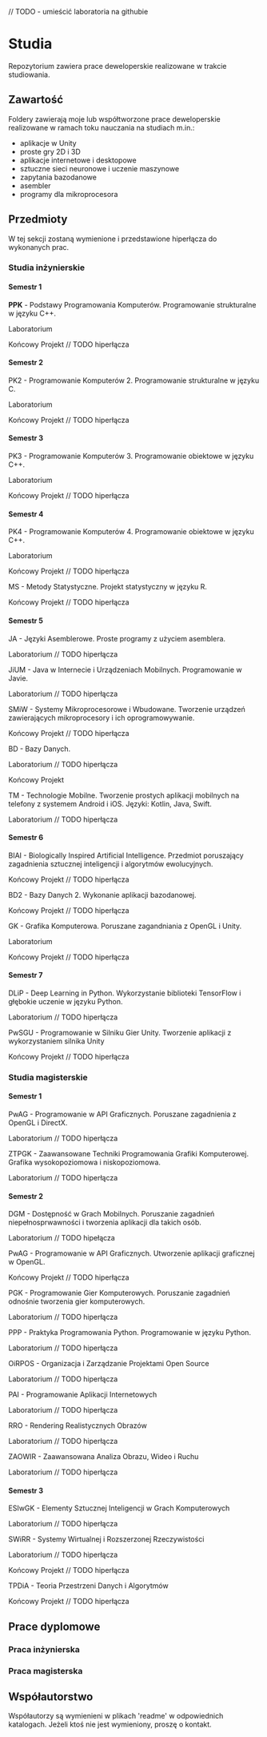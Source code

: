 // TODO - umieścić laboratoria na githubie

# Studia
Repozytorium zawiera prace deweloperskie realizowane w trakcie studiowania.

## Zawartość

Foldery zawierają moje lub współtworzone prace deweloperskie realizowane w ramach toku nauczania na studiach m.in.:
- aplikacje w Unity
- proste gry 2D i 3D
- aplikacje internetowe i desktopowe
- sztuczne sieci neuronowe i uczenie maszynowe
- zapytania bazodanowe
- asembler
- programy dla mikroprocesora

## Przedmioty

W tej sekcji zostaną wymienione i przedstawione hiperłącza do wykonanych prac.

### Studia inżynierskie

#### Semestr 1

<b>PPK</b> - Podstawy Programowania Komputerów. Programowanie strukturalne w języku C++.

Laboratorium

Końcowy Projekt // TODO hiperłącza

#### Semestr 2

PK2 - Programowanie Komputerów 2. Programowanie strukturalne w języku C.

Laboratorium

Końcowy Projekt // TODO hiperłącza

#### Semestr 3

PK3 - Programowanie Komputerów 3. Programowanie obiektowe w języku C++.

Laboratorium

Końcowy Projekt // TODO hiperłącza

#### Semestr 4

PK4 - Programowanie Komputerów 4. Programowanie obiektowe w języku C++.

Laboratorium

Końcowy Projekt // TODO hiperłącza


MS - Metody Statystyczne. Projekt statystyczny w języku R.

Końcowy Projekt // TODO hiperłącza

#### Semestr 5

JA - Języki Asemblerowe. Proste programy z użyciem asemblera.

Laboratorium // TODO hiperłącza


JiUM - Java w Internecie i Urządzeniach Mobilnych. Programowanie w Javie.

Laboratorium // TODO hiperłącza


SMiW - Systemy Mikroprocesorowe i Wbudowane. Tworzenie urządzeń zawierających mikroprocesory i ich oprogramowywanie.

Końcowy Projekt // TODO hiperłącza


BD - Bazy Danych.

Laboratorium // TODO hiperłącza

Końcowy Projekt


TM - Technologie Mobilne. Tworzenie prostych aplikacji mobilnych na telefony z systemem Android i iOS. Języki: Kotlin, Java, Swift.

Laboratorium // TODO hiperłącza

#### Semestr 6

BIAI - Biologically Inspired Artificial Intelligence. Przedmiot poruszający zagadnienia sztucznej inteligencji i algorytmów ewolucyjnych.

Końcowy Projekt // TODO hiperłącza


BD2 - Bazy Danych 2. Wykonanie aplikacji bazodanowej.

Końcowy Projekt // TODO hiperłącza


GK - Grafika Komputerowa. Poruszane zagandniania z OpenGL i Unity.

Laboratorium

Końcowy Projekt // TODO hiperłącza

#### Semestr 7

DLiP - Deep Learning in Python. Wykorzystanie biblioteki TensorFlow i głębokie uczenie w języku Python.

Laboratorium // TODO hiperłącza


PwSGU - Programowanie w Silniku Gier Unity. Tworzenie aplikacji z wykorzystaniem silnika Unity

Końcowy Projekt // TODO hiperłącza

### Studia magisterskie

#### Semestr 1
PwAG - Programowanie w API Graficznych. Poruszane zagadnienia z OpenGL i DirectX.

Laboratorium // TODO hiperłącza


ZTPGK - Zaawansowane Techniki Programowania Grafiki Komputerowej. Grafika wysokopoziomowa i niskopoziomowa.

Laboratorium // TODO hiperłącza


#### Semestr 2

DGM - Dostępność w Grach Mobilnych. Poruszanie zagadnień niepełnosprwawności i tworzenia aplikacji dla takich osób.

Laboratorium // TODO hipełącza


PwAG - Programowanie w API Graficznych. Utworzenie aplikacji graficznej w OpenGL.

Końcowy Projekt // TODO hiperłącza


PGK - Programowanie Gier Komputerowych. Poruszanie zagadnień odnośnie tworzenia gier komputerowych.

Laboratorium // TODO hiperłącza


PPP - Praktyka Programowania Python. Programowanie w języku Python.

Laboratorium // TODO hiperłącza


OiRPOS - Organizacja i Zarządzanie Projektami Open Source

Laboratorium // TODO hiperłącza


PAI - Programowanie Aplikacji Internetowych

Laboratorium // TODO hiperłącza


RRO - Rendering Realistycznych Obrazów

Laboratorium // TODO hiperłącza


ZAOWIR - Zaawansowana Analiza Obrazu, Wideo i Ruchu

Laboratorium // TODO hiperłącza


#### Semestr 3

ESIwGK - Elementy Sztucznej Inteligencji w Grach Komputerowych

Laboratorium // TODO hiperłącza


SWiRR - Systemy Wirtualnej i Rozszerzonej Rzeczywistości

Laboratorium // TODO hiperłącza

Końcowy Projekt // TODO hiperłącza


TPDiA - Teoria Przestrzeni Danych i Algorytmów

Końcowy Projekt // TODO hiperłącza


## Prace dyplomowe

### Praca inżynierska


### Praca magisterska


## Współautorstwo 

Współautorzy są wymienieni w plikach 'readme' w odpowiednich katalogach. Jeżeli ktoś nie jest wymieniony, proszę o kontakt.
